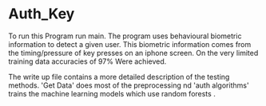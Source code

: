 # Auth_Key

To run this Program run main. The program uses behavioural biometric information to detect a given user. This biometric information comes from the timing/pressure of key presses on an iphone screen. On the very limited training data accuracies of 97% Were achieved. 

The write up file contains a more detailed description of the testing methods. 'Get Data' does most of the preprocessing nd 'auth algorithms' trains the machine learning models which use random forests . 
